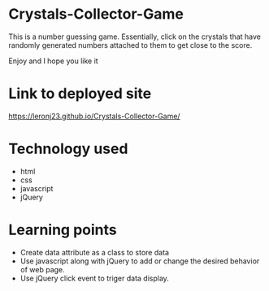 # Crystals-Collector-Game

This is a number guessing game. Essentially, click on the crystals that have randomly generated numbers attached to them to get close to the score. 

Enjoy and I hope you like it

# Link to deployed site
https://leronj23.github.io/Crystals-Collector-Game/


# Technology used
* html
* css
* javascript
* jQuery


# Learning points
* Create data attribute as a class to store data
* Use javascript along with jQuery to add or change the desired behavior of web page.
* Use jQuery click event to triger data display.
